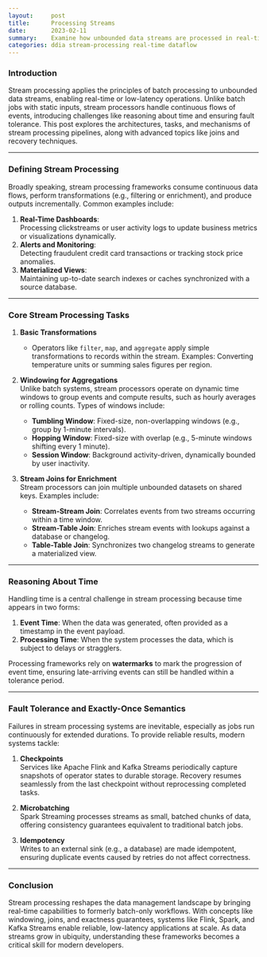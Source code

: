 ```yaml
---
layout:     post    
title:      Processing Streams    
date:       2023-02-11    
summary:    Examine how unbounded data streams are processed in real-time applications, including operators, time reasoning, joins, and fault tolerance.    
categories: ddia stream-processing real-time dataflow
---
```


### **Introduction**

Stream processing applies the principles of batch processing to unbounded data streams, enabling real-time or low-latency operations. Unlike batch jobs with static inputs, stream processors handle continuous flows of events, introducing challenges like reasoning about time and ensuring fault tolerance. This post explores the architectures, tasks, and mechanisms of stream processing pipelines, along with advanced topics like joins and recovery techniques.
   
---  

### **Defining Stream Processing**

Broadly speaking, stream processing frameworks consume continuous data flows, perform transformations (e.g., filtering or enrichment), and produce outputs incrementally. Common examples include:

1. **Real-Time Dashboards**:  
   Processing clickstreams or user activity logs to update business metrics or visualizations dynamically.
2. **Alerts and Monitoring**:  
   Detecting fraudulent credit card transactions or tracking stock price anomalies.
3. **Materialized Views**:  
   Maintaining up-to-date search indexes or caches synchronized with a source database.

---  

### **Core Stream Processing Tasks**

1. **Basic Transformations**
    - Operators like `filter`, `map`, and `aggregate` apply simple transformations to records within the stream. Examples: Converting temperature units or summing sales figures per region.

2. **Windowing for Aggregations**    
   Unlike batch systems, stream processors operate on dynamic time windows to group events and compute results, such as hourly averages or rolling counts. Types of windows include:
    - **Tumbling Window**: Fixed-size, non-overlapping windows (e.g., group by 1-minute intervals).
    - **Hopping Window**: Fixed-size with overlap (e.g., 5-minute windows shifting every 1 minute).
    - **Session Window**: Background activity-driven, dynamically bounded by user inactivity.

3. **Stream Joins for Enrichment**    
   Stream processors can join multiple unbounded datasets on shared keys. Examples include:
    - **Stream-Stream Join**: Correlates events from two streams occurring within a time window.
    - **Stream-Table Join**: Enriches stream events with lookups against a database or changelog.
    - **Table-Table Join**: Synchronizes two changelog streams to generate a materialized view.

---  

### **Reasoning About Time**

Handling time is a central challenge in stream processing because time appears in two forms:
1. **Event Time**: When the data was generated, often provided as a timestamp in the event payload.
2. **Processing Time**: When the system processes the data, which is subject to delays or stragglers.

Processing frameworks rely on **watermarks** to mark the progression of event time, ensuring late-arriving events can still be handled within a tolerance period.
  
---  

### **Fault Tolerance and Exactly-Once Semantics**

Failures in stream processing systems are inevitable, especially as jobs run continuously for extended durations. To provide reliable results, modern systems tackle:

1. **Checkpoints**    
   Services like Apache Flink and Kafka Streams periodically capture snapshots of operator states to durable storage. Recovery resumes seamlessly from the last checkpoint without reprocessing completed tasks.

2. **Microbatching**    
   Spark Streaming processes streams as small, batched chunks of data, offering consistency guarantees equivalent to traditional batch jobs.

3. **Idempotency**    
   Writes to an external sink (e.g., a database) are made idempotent, ensuring duplicate events caused by retries do not affect correctness.

---  

### **Conclusion**

Stream processing reshapes the data management landscape by bringing real-time capabilities to formerly batch-only workflows. With concepts like windowing, joins, and exactness guarantees, systems like Flink, Spark, and Kafka Streams enable reliable, low-latency applications at scale. As data streams grow in ubiquity, understanding these frameworks becomes a critical skill for modern developers.  